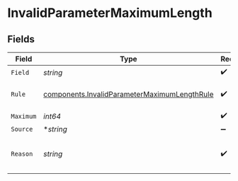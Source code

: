 # InvalidParameterMaximumLength


## Fields

| Field                                                                                                        | Type                                                                                                         | Required                                                                                                     | Description                                                                                                  | Example                                                                                                      |
| ------------------------------------------------------------------------------------------------------------ | ------------------------------------------------------------------------------------------------------------ | ------------------------------------------------------------------------------------------------------------ | ------------------------------------------------------------------------------------------------------------ | ------------------------------------------------------------------------------------------------------------ |
| `Field`                                                                                                      | *string*                                                                                                     | :heavy_check_mark:                                                                                           | N/A                                                                                                          | name                                                                                                         |
| `Rule`                                                                                                       | [components.InvalidParameterMaximumLengthRule](../../models/components/invalidparametermaximumlengthrule.md) | :heavy_check_mark:                                                                                           | invalid parameters rules                                                                                     |                                                                                                              |
| `Maximum`                                                                                                    | *int64*                                                                                                      | :heavy_check_mark:                                                                                           | N/A                                                                                                          | 8                                                                                                            |
| `Source`                                                                                                     | **string*                                                                                                    | :heavy_minus_sign:                                                                                           | N/A                                                                                                          | body                                                                                                         |
| `Reason`                                                                                                     | *string*                                                                                                     | :heavy_check_mark:                                                                                           | N/A                                                                                                          | must not have more than 8 characters                                                                         |